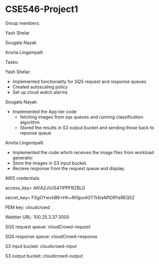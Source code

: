 # CSE546-Project1

Group members:

Yash Shelar

Sougata Nayak

Anvita Lingampalli



Tasks:

Yash Shelar:
- Implemented functionality for SQS request and response queues
- Created autoscaling policy
- Set up cloud watch alarms

Sougata Nayak:
- Implemented the App tier code
  - fetching images from sqs queues and running classification algorithm
  - Stored the results in S3 output bucket and sending those back to reponse queue
  
 Anvita Lingampalli:
 - Implemented the code which receives the image files from workload generator
 - Store the images in S3 input bucket.
 - Recieve response from the request queue and display. 


 
 AWS credentials:
 
 access_key= AKIA2JVJS47IPPFRZBLG
 
 secret_key= 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
 
 
 PEM key: cloudcrowd
 
 
 Webtier URL: 100.25.3.37:3000
 
 
 SQS request queue: cloudCrowd-request
 
 SQS response queue: cloudCrowd-response
 
 
 S3 input bucket: cloudcrowd-input
 
 S3 output bucket: cloudcrowd-output
 
 
 
 
 
  
